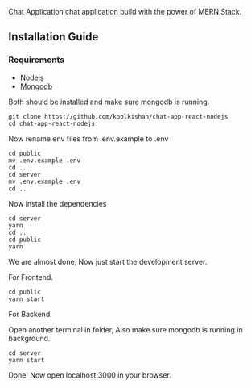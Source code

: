  Chat Application 
chat application build with the power of MERN Stack.

## Installation Guide

### Requirements
- [Nodejs](https://nodejs.org/en/download)
- [Mongodb](https://www.mongodb.com/docs/manual/administration/install-community/)

Both should be installed and make sure mongodb is running.

```shell
git clone https://github.com/koolkishan/chat-app-react-nodejs
cd chat-app-react-nodejs
```
Now rename env files from .env.example to .env
```shell
cd public
mv .env.example .env
cd ..
cd server
mv .env.example .env
cd ..
```

Now install the dependencies
```shell
cd server
yarn
cd ..
cd public
yarn
```
We are almost done, Now just start the development server.

For Frontend.
```shell
cd public
yarn start
```
For Backend.

Open another terminal in folder, Also make sure mongodb is running in background.
```shell
cd server
yarn start
```

Done! Now open localhost:3000 in your browser.

